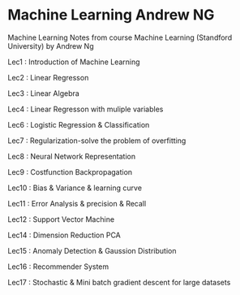 # Machine Learning  Andrew NG

Machine Learning Notes from course Machine Learning (Standford University) by Andrew Ng

Lec1 : Introduction of Machine Learning

Lec2 : Linear Regresson

Lec3 : Linear Algebra

Lec4 : Linear Regresson with muliple variables

Lec6 : Logistic Regression & Classification

Lec7 : Regularization-solve the problem of overfitting

Lec8 : Neural Network Representation

Lec9 : Costfunction Backpropagation

Lec10 : Bias & Variance & learning curve

Lec11 : Error Analysis & precision & Recall

Lec12 : Support Vector Machine

Lec14 : Dimension Reduction PCA

Lec15 : Anomaly Detection & Gaussion Distribution

Lec16 : Recommender System

Lec17 : Stochastic & Mini batch gradient descent for large datasets




